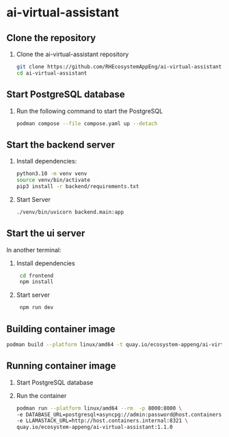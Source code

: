 # ai-virtual-assistant

## Clone the repository

1. Clone the ai-virtual-assistant repository

    ```bash
    git clone https://github.com/RHEcosystemAppEng/ai-virtual-assistant
    cd ai-virtual-assistant
    ```

## Start PostgreSQL database

1. Run the following command to start the PostgreSQL

    ```bash
    podman compose --file compose.yaml up --detach
    ```

## Start the backend server

1. Install dependencies:

    ```bash
    python3.10 -m venv venv
    source venv/bin/activate
    pip3 install -r backend/requirements.txt
    ```

2. Start Server

    ```bash
    ./venv/bin/uvicorn backend.main:app
   ```

## Start the ui server

In another terminal:

1. Install dependencies

   ```bash
    cd frontend
    npm install
   ```

2. Start server

   ```bash
    npm run dev
   ```

## Building container image

```bash
podman build --platform linux/amd64 -t quay.io/ecosystem-appeng/ai-virtual-assistant:1.1.0 .
```

## Running container image

1. Start PostgreSQL database
2. Run the container

   ```bash
   podman run --platform linux/amd64 --rm  -p 8000:8000 \
   -e DATABASE_URL=postgresql+asyncpg://admin:password@host.containers.internal:5432/ai_virtual_assistant \
   -e LLAMASTACK_URL=http://host.containers.internal:8321 \
   quay.io/ecosystem-appeng/ai-virtual-assistant:1.1.0
   ```